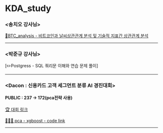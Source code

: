# KDA_study


### <송치오 강사님>
[📄BTC_analysis - 비트코인과 날씨상관관계 분석 및 기술적 지표간 상관관계 분석](https://docs.google.com/presentation/d/1qVLhaKmmvTrgQvAmAM96_qLesRTxD_aVJwMeVO6K2aM/edit?usp=sharing)

--------

### <박준규 강사님>
[✏️Postgress - SQL 쿼리문 이해와 연습 문제 풀이]

--------

### <Dacon : 신용카드 고객 세그먼트 분류 AI 경진대회>

#### PUBLIC : 237 -> 172(pca전략 사용)

[🏆 대회 링크](https://dacon.io/competitions/official/236460/overview/description)

[🧑🏻‍💻 pca - xgboost -  code link](https://github.com/whyrinarichano/KDA_study/blob/main/dacon_card/main_code/Model_pca.ipynb)

--------
